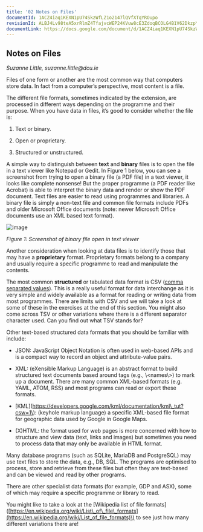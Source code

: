 ```yaml
---
title: '02 Notes on Files'
documentId: 1ACZ4iaq1KEXN1pU74SkzWfLZ1o2147lQVfXTqYROupo
revisionId: ALBJ4Lv98teA5xrRlmZ4TfajvcWEP24KVuw8cE3ZdoqBCOLG4B1V62DkzpYMu1AUW7oLSN6q1YU2n-CeyxlkLQ
documentLink: https://docs.google.com/document/d/1ACZ4iaq1KEXN1pU74SkzWfLZ1o2147lQVfXTqYROupo/
---
```

  
<a id="h.dal9ul2vzeix" name="h.dal9ul2vzeix"></a>

## Notes on Files

_Suzanne Little, suzanne.little@dcu.ie_&nbsp;

Files of one form or another are the most common way that computers store data. In fact from a computer’s perspective, most content is a file. 

The different file formats, sometimes indicated by the extension, are processed in different ways depending on the programme and their purpose. When you have data in files, it’s good to consider whether the file is:

<!---->
1. Text or binary.

2. Open or proprietary. 

3. Structured or unstructured. 

A simple way to distinguish between **text**&nbsp;and **binary**&nbsp;files is to open the file in a text viewer like Notepad or Gedit. In Figure 1 below, you can see a screenshot from trying to open a binary file \(a PDF file\) in a text viewer, it looks like complete nonsense\! But the proper programme \(a PDF reader like Acrobat\) is able to interpret the binary data and render or show the PDF document. Text files are easier to read using programmes and libraries. A binary file is simply a non\-text file and common file formats include PDFs and older Microsoft Office documents \(note: newer Microsoft Office documents use an XML based text format\).

![image](../../../images/02_Notes_on_Files/1.png)

_Figure 1: Screenshot of binary file open in text viewer_&nbsp;

Another consideration when looking at data files is to identify those that may have a **proprietary**&nbsp;format. Proprietary formats belong to a company and usually require a specific programme to read and manipulate the contents. 

The most common **structured**&nbsp;or tabulated data format is CSV \([comma separated values](https://en.wikipedia.org/wiki/Comma-separated_values)\). This is a really useful format for data interchange as it is very simple and widely available as a format for reading or writing data from most programmes. There are limits with CSV and we will take a look at some of these in the exercises at the end of this section. You might also come across TSV or other variations where there is a different separator character used. Can you find out what TSV stands for?

Other text\-based structured data formats that you should be familiar with include:

<!---->
- JSON: JavaScript Object Notation is often used in web\-based APIs and is a compact way to record an object and attribute\-value pairs.

- XML: \(eXensible Markup Language\) is an abstract format to build structured text documents based around tags \(e.g., \\\<names\\\>\) to mark up a document. There are many common XML\-based formats \(e.g. YAML, ATOM, RSS\) and most programs can read or export these formats.

- \[KML\]\(https://developers.google.com/kml/documentation/kml\_tut?csw=1\): \(keyhole markup language\) a specific XML\-based file format for geographic data used by Google in Google Maps.

- \(X\)HTML: the format used for web pages is more concerned with how to structure and view data \(text, links and images\) but sometimes you need to process data that may only be available in HTML format. 

Many database programs \(such as SQLite, MariaDB and PostgreSQL\) may use text files to store the data, e.g., DB, SQL. The programs are optimised to process, store and retrieve from these files but often they are text\-based and can be viewed and read by other programs. 

There are other specialist data formats \(for example, GDP and ASX\), some of which may require a specific programme or library to read. 

You might like to take a look at the \[Wikipedia list of file formats\]\([https://en.wikipedia.org/wiki/List\_of\_file\_formats](https://en.wikipedia.org/wiki/List_of_file_formats)\) to see just how many different variations there are\!

<!--
<style>
th {
  font-weight: normal;
}
td {
  border: 2px solid black;
}
ol ol { 
  list-style-type: lower-alpha; 
}
ol ol ol { 
  list-style-type: lower-roman; 
}
img {
  max-width: 100%;
  height: auto;
  object-fit: contain;
}
</style>
-->
